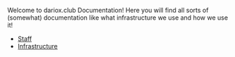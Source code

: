 Welcome to dariox.club Documentation! Here you will find all sorts of (somewhat) documentation like what infrastructure we use and how we use it!

- [Staff](Staff.md)
- [Infrastructure](Infrastructure.md)
